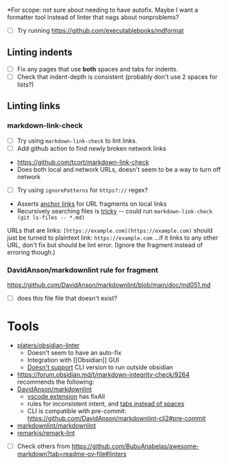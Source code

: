 *For scope: not sure about needing to have autofix. Maybe I want a formatter tool instead of linter that nags about nonproblems?
- [ ] Try running https://github.com/executablebooks/mdformat
## Linting indents

- [ ] Fix any pages that use **both** spaces and tabs for indents.
- [ ] Check that indent-depth is consistent (probably don't use 2 spaces for lists?)

## Linting links

### markdown-link-check
- [ ] Try using `markdown-link-check` to lint links.
- [ ] Add github action to find newly broken network links
- https://github.com/tcort/markdown-link-check
- Does both local and network URLs, doesn't seem to be a way to turn off network
- [ ] Try using `ignorePatterns` for `https?://` regex?
- Asserts [anchor links](https://github.com/tcort/markdown-link-check/issues/91) for URL fragments on local links
- Recursively searching files is [tricky](https://github.com/tcort/markdown-link-check/issues/78) -- could run `markdown-link-check (git ls-files -- *.md)`

URLs that are links: `[https://example.com](https://example.com)` should just be turned to plaintext link: `https://example.com`
...if it links to any other URL, don't fix but should be lint error. (Ignore the fragment instead of erroring though.)

### DavidAnson/markdownlint rule for fragment
https://github.com/DavidAnson/markdownlint/blob/main/doc/md051.md
- [ ] does this file file that doesn't exist?

# Tools
- [platers/obsidian-linter](https://github.com/platers/obsidian-linter)
	- Doesn't seem to have an auto-fix
	- Integration with [[Obsidian]] GUI
	- [Doesn't support](https://github.com/platers/obsidian-linter/issues/987) CLI version to run outside obsidian
- https://forum.obsidian.md/t/markdown-integrity-check/9264 recommends the following:
- [DavidAnson/markdownlint](https://github.com/DavidAnson/markdownlint)
	- [vscode extension](https://marketplace.visualstudio.com/items?itemName=DavidAnson.vscode-markdownlint) has fixAll
	- rules for inconsistent intent, and [tabs instead of spaces](https://github.com/DavidAnson/markdownlint/blob/main/doc/Rules.md#md010---hard-tabs)
	- CLI is compatible with pre-commit: https://github.com/DavidAnson/markdownlint-cli2#pre-commit
- [markdownlint/markdownlint](https://github.com/markdownlint/markdownlint)
- [remarkjs/remark-lint](https://github.com/remarkjs/remark-lint)
- [ ] Check others from https://github.com/BubuAnabelas/awesome-markdown?tab=readme-ov-file#linters